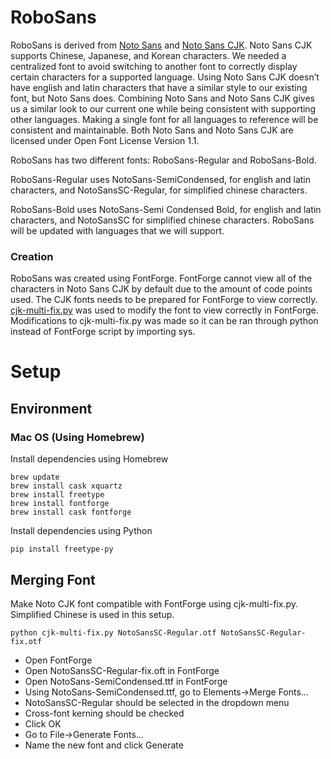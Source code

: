 # RoboSans

RoboSans is derived from [Noto Sans](https://github.com/googlei18n/noto-fonts)
and [Noto Sans CJK](https://github.com/googlei18n/noto-cjk). Noto Sans CJK supports
Chinese, Japanese, and Korean characters. We needed a centralized font to avoid
switching to another font to correctly display certain characters for a supported
language. Using Noto Sans CJK doesn’t have english and latin characters that
have a similar style to our existing font, but Noto Sans does. Combining Noto Sans
and Noto Sans CJK gives us a similar look to our current one while being consistent
with supporting other languages. Making a single font for all languages
to reference will be consistent and maintainable. Both Noto Sans and Noto Sans CJK
are licensed under Open Font License Version 1.1.

RoboSans has two different fonts: RoboSans-Regular and RoboSans-Bold.

RoboSans-Regular uses NotoSans-SemiCondensed, for english and latin
characters, and NotoSansSC-Regular, for simplified chinese characters.

RoboSans-Bold uses NotoSans-Semi Condensed Bold, for english and latin
characters, and NotoSansSC for simplified chinese characters. RoboSans will be
updated with languages that we will support.

### Creation

RoboSans was created using FontForge. FontForge cannot view all of the characters
in Noto Sans CJK by default due to the amount of code points used. The CJK fonts
needs to be prepared for FontForge to view correctly.
[cjk-multi-fix.py](https://github.com/fontforge/fontforge/issues/1534#issuecomment-348835384)
was used to modify the font to view correctly in FontForge. Modifications to
cjk-multi-fix.py was made so it can be ran through python instead of FontForge
script by importing sys.

# Setup
## Environment
### Mac OS (Using Homebrew)
Install dependencies using Homebrew

```
brew update
brew install cask xquartz
brew install freetype
brew install fontforge
brew install cask fontforge
```

Install dependencies using Python

```
pip install freetype-py
```

## Merging Font
Make Noto CJK font compatible with FontForge using cjk-multi-fix.py.
Simplified Chinese is used in this setup.

```
python cjk-multi-fix.py NotoSansSC-Regular.otf NotoSansSC-Regular-fix.otf
```

- Open FontForge
- Open NotoSansSC-Regular-fix.oft in FontForge
- Open NotoSans-SemiCondensed.ttf in FontForge
- Using NotoSans-SemiCondensed.ttf, go to Elements->Merge Fonts…
- NotoSansSC-Regular should be selected in the dropdown menu
- Cross-font kerning should be checked
- Click OK
- Go to File->Generate Fonts…
- Name the new font and click Generate
